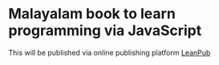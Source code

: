 # Malayalam book to learn programming via JavaScript
This will be published via online publishing platform [LeanPub](leanpub.com)
